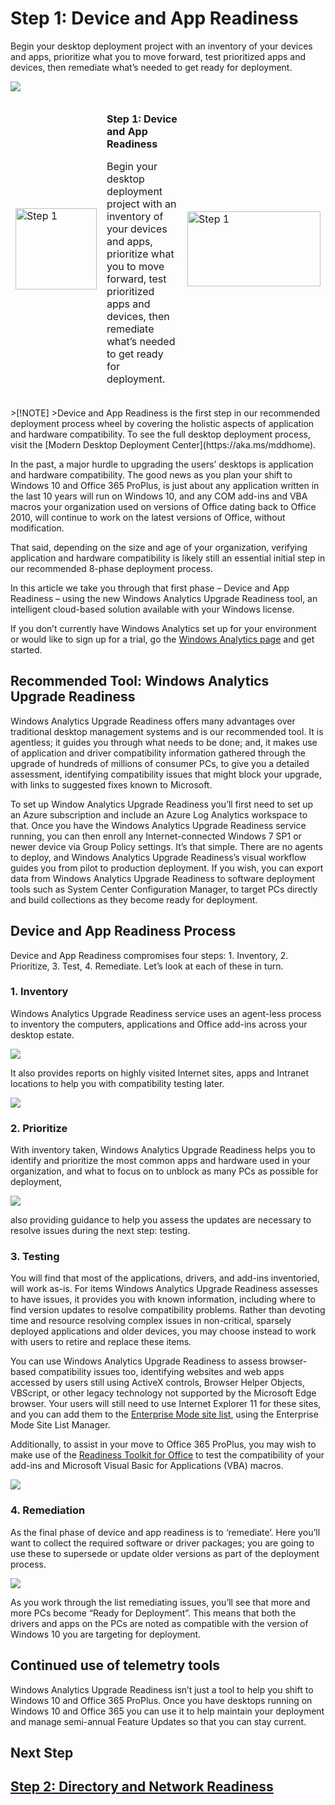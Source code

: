 ﻿# Step 1: Device and App Readiness

Begin your desktop deployment project with an inventory of your devices and apps, prioritize what you to move forward, test prioritized apps and devices, then remediate what’s needed to get ready for deployment.

![](media/step-1-device-and-app-readiness-media/step-1-device-and-app-readiness-media-1.png)

<table>
<thead>
<td><img src="media/desktop-deployment-center-home-media/desktop-deployment-center-home-media-3.png" alt="Step 1" height="130" width="130" /></td>
<td><p><strong>Step 1: Device and App Readiness</strong></p>
<p>Begin your desktop deployment project with an inventory of your devices and apps, prioritize what you to move forward, test prioritized apps and devices, then remediate what’s needed to get ready for deployment.</p></td>
<td><a href="https://aka.ms/ddev1"><img src="media/desktop-deployment-center-home-media/desktop-deployment-center-home-media-14.png" alt="Step 1" height="120" width="213" /></a></td>
</thead>
</table>
>[!NOTE]
>Device and App Readiness is the first step in our recommended deployment process wheel by covering the holistic aspects of application and hardware compatibility. To see the full desktop deployment process, visit the [Modern Desktop Deployment Center](https://aka.ms/mddhome).

In the past, a major hurdle to upgrading the users’ desktops is application and hardware compatibility. The good news as you plan your shift to Windows 10 and Office 365 ProPlus, is just about any application written in the last 10 years will run on Windows 10, and any COM add-ins and VBA macros your organization used on versions of Office dating back to Office 2010, will continue to work on the latest versions of Office, without modification.

That said, depending on the size and age of your organization, verifying application and hardware compatibility is likely still an essential initial step in our recommended 8-phase deployment process.

In this article we take you through that first phase – Device and App Readiness – using the new Windows Analytics Upgrade Readiness tool, an intelligent cloud-based solution available with your Windows license.

If you don’t currently have Windows Analytics set up for your environment or would like to sign up for a trial, go the [Windows Analytics page](http://www.aka.ms/windowsanalytics) and get started.

## Recommended Tool: Windows Analytics Upgrade Readiness

Windows Analytics Upgrade Readiness offers many advantages over traditional desktop management systems and is our recommended tool. It is agentless; it guides you through what needs to be done; and, it makes use of application and driver compatibility information gathered through the upgrade of hundreds of millions of consumer PCs, to give you a detailed assessment, identifying compatibility issues that might block your upgrade, with links to suggested fixes known to Microsoft.

To set up Window Analytics Upgrade Readiness you’ll first need to set up an Azure subscription and include an Azure Log Analytics workspace to that. Once you have the Windows Analytics Upgrade Readiness service running, you can then enroll any Internet-connected Windows 7 SP1 or newer device via Group Policy settings. It’s that simple. There are no agents to deploy, and Windows Analytics Upgrade Readiness’s visual workflow guides you from pilot to production deployment. If you wish, you can export data from Windows Analytics Upgrade Readiness to software deployment tools such as System Center Configuration Manager, to target PCs directly and build collections as they become ready for deployment.

## Device and App Readiness Process

Device and App Readiness compromises four steps: 1. Inventory, 2. Prioritize, 3. Test, 4. Remediate. Let’s look at each of these in turn.

### 1\. Inventory

Windows Analytics Upgrade Readiness service uses an agent-less process to inventory the computers, applications and Office add-ins across your desktop estate.

![](media/step-1-device-and-app-readiness-media/step-1-device-and-app-readiness-media-3.png)

It also provides reports on highly visited Internet sites, apps and Intranet locations to help you with compatibility testing later.

![](media/step-1-device-and-app-readiness-media/step-1-device-and-app-readiness-media-4.png)

### 2\. Prioritize

With inventory taken, Windows Analytics Upgrade Readiness helps you to identify and prioritize the most common apps and hardware used in your organization, and what to focus on to unblock as many PCs as possible for deployment,

![](media/step-1-device-and-app-readiness-media/step-1-device-and-app-readiness-media-5.png)

also providing guidance to help you assess the updates are necessary to resolve issues during the next step: testing.

### 3\. Testing

You will find that most of the applications, drivers, and add-ins inventoried, will work as-is. For items Windows Analytics Upgrade Readiness assesses to have issues, it provides you with known information, including where to find version updates to resolve compatibility problems. Rather than devoting time and resource resolving complex issues in non-critical, sparsely deployed applications and older devices, you may choose instead to work with users to retire and replace these items.

You can use Windows Analytics Upgrade Readiness to assess browser-based compatibility issues too, identifying websites and web apps accessed by users still using ActiveX controls, Browser Helper Objects, VBScript, or other legacy technology not supported by the Microsoft Edge browser. Your users will still need to use Internet Explorer 11 for these sites, and you can add them to the [Enterprise Mode site list](https://docs.microsoft.com/en-us/microsoft-edge/deploy/emie-to-improve-compatibility), using the Enterprise Mode Site List Manager.

Additionally, to assist in your move to Office 365 ProPlus, you may wish to make use of the [Readiness Toolkit for Office](https://docs.microsoft.com/en-us/deployoffice/use-the-readiness-toolkit-to-assess-application-compatibility-for-office-365-pro) to test the compatibility of your add-ins and Microsoft Visual Basic for Applications (VBA) macros.

![](media/step-1-device-and-app-readiness-media/step-1-device-and-app-readiness-media-6.png)

### 4\. Remediation

As the final phase of device and app readiness is to ‘remediate’. Here you’ll want to collect the required software or driver packages; you are going to use these to supersede or update older versions as part of the deployment process.

![](media/step-1-device-and-app-readiness-media/step-1-device-and-app-readiness-media-7.png)

As you work through the list remediating issues, you’ll see that more and more PCs become “Ready for Deployment”. This means that both the drivers and apps on the PCs are noted as compatible with the version of Windows 10 you are targeting for deployment.

## Continued use of telemetry tools

Windows Analytics Upgrade Readiness isn’t just a tool to help you shift to Windows 10 and Office 365 ProPlus. Once you have desktops running on Windows 10 and Office 365 you can use it to help maintain your deployment and manage semi-annual Feature Updates so that you can stay current.

## Next Step 

## [Step 2: Directory and Network Readiness](https://aka.ms/dd2)